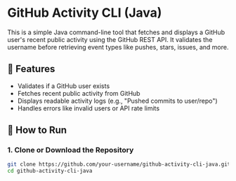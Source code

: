 # GitHub Activity CLI (Java)

This is a simple Java command-line tool that fetches and displays a GitHub user's recent public activity using the GitHub REST API. It validates the username before retrieving event types like pushes, stars, issues, and more.

## 🧰 Features

- Validates if a GitHub user exists
- Fetches recent public activity from GitHub
- Displays readable activity logs (e.g., "Pushed commits to user/repo")
- Handles errors like invalid users or API rate limits

## 🚀 How to Run

### 1. Clone or Download the Repository

```bash
git clone https://github.com/your-username/github-activity-cli-java.git
cd github-activity-cli-java
